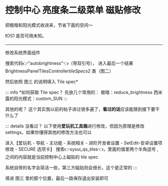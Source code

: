 # 控制中心 亮度条二级菜单 磁贴修改
把极暗和阳光模式收进来，节省下面的空间～

❗OS1 是否可用未知。

---

修改系统界面组件

搜索代码👉"autobrightness"👈（带双引号），
进入最后一个结果 BrightnessPanelTilesController$tileSpecs$2 类（图二）

然后依照 图三 的说明填入 Tile spec*

::: info *如何获取 Tile spec？
先放几个常用的：
极暗：reduce_brightness
西米露的阳光模式：custom_SUN
:::

其他的呢？
这个其实我以前的帖子讲过很多遍了，**看过的话**应该能猜到接下要干什么了

::: details 没看过？
以下使用**爱玩机工具箱**进行修改，但因为原理是修改 settings，如果你懂得其他的修改方法也可以

进入【爱玩机 - 导航 - 主功能 - 系统相关 - 进阶开发者设置 - SetEdit-安卓设置项修改 - SECURE 选项卡】
搜索👉sysui_qs_tiles👈，里面的值里两个半角逗号 , 之间的内容就是当前控制中心上磁贴的 tile spec

系统自带的名字会简洁一些，第三方磁贴则会很长，这个是正常的
:::

填进 图三 里的那个位置，最后一路保存退出安装即可